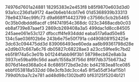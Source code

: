 74976d7601a24881
18295383e2e453f8
b85f9870e603d3d0
93a1cc236d1a9172
4ae0b6eb14cb17e6
01d5368939b33313
78e94374ec99fc73
d9a668ff14423799
c37566c5cb2b5465
0c35b0dbddd6acdf
c9f4741954c368dc
023c3468acdb0c03
eb8af739e87aaef3
2869cb269408a3a5
499dac1d8cc84505
245aee061e53c127
dfbccff4fe934ddd
eaba517a6ad50e85
134c5ae036f02b6e
243b6e75e50f791a
cd4908081f52425e
3dc63c094475dd3d
839066493ee60eda
aa6b99361798d28e
e2d9b07c667a6c76
db05827c68228ae3
a23cc59fee9c7bd2
eb5f8f74a5c3e01b
b01244fabb96f3b1
58798ecb62e8ab3a
3937ce59ba99c56d
aaafc1558a3f756d
8f6f7db375b673a2
8076d14ed368a0c4
8c6865f72bd3e2dc
bd42183ea81ce085
ebbf053818a532dd
08e3cfb3dc3cc4a5
8f5a55df34af15b1
799d0fcba7c2e781
ad48d98c1302bdf0
bf63125f5204b121
